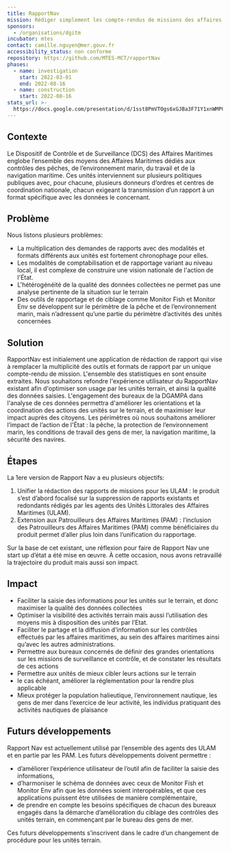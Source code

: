 ```yaml
---
title: RapportNav
mission: Rédiger simplement les compte-rendus de missions des affaires maritimes
sponsors:
  - /organisations/dgitm
incubator: mtes
contact: camille.nguyen@mer.gouv.fr
accessibility_status: non conforme
repository: https://github.com/MTES-MCT/rapportNav
phases:
  - name: investigation
    start: 2022-03-01
    end: 2022-08-16
  - name: construction
    start: 2022-08-16
stats_url: >-
  https://docs.google.com/presentation/d/1sst8PmVTOgs6xGJBa3F71Y1xnWMPCK_Mo0kg9mYLt4I/edit?usp=sharing
---
```

## Contexte
Le Dispositif de Contrôle et de Surveillance (DCS) des Affaires Maritimes englobe l’ensemble des moyens des Affaires Maritimes dédiés aux contrôles des pêches, de l’environnement marin, du travail et de la navigation maritime.
Ces unités interviennent sur plusieurs politiques publiques avec, pour chacune, plusieurs donneurs d’ordres et centres de coordination nationale, chacun exigeant la transmission d’un rapport à un format spécifique avec les données le concernant.


## Problème

Nous listons plusieurs problèmes: 
* La multiplication des demandes de rapports avec des modalités et formats différents aux unités  est fortement chronophage pour elles. 
* Les modalités de comptabilisation et de rapportage variant au niveau local, il est  complexe de construire une vision nationale de l'action de l'État.
* L'hétérogénéité de la qualité des données collectées ne permet pas une analyse pertinente de la situation sur le terrain 
* Des outils de rapportage et de ciblage comme Monitor Fish et Monitor Env se développent sur le périmètre de la pêche et de l’environnement marin, mais n’adressent qu’une partie du périmètre d’activités des unités concernées


## Solution

RapportNav est initialement une application de rédaction de rapport qui vise à remplacer la multiplicité des outils et formats de rapport par un unique compte-rendu de mission. L'ensemble des statistiques en sont ensuite extraites. 
Nous souhaitons refondre l'expérience utilisateur du RapportNav existant afin d'optimiser son usage par les unités terrain, et ainsi la qualité des données saisies. 
L'engagement des bureaux de la DGAMPA dans l'analyse de ces données permettra d'améliorer les orientations et la coordination des actions des unités sur le terrain, et de maximiser leur impact auprès des citoyens. 
Les périmètres où nous souhaitons améliorer l’impact de l’action de l'État : la pêche, la protection de l’environnement marin, les conditions de travail des gens de mer, la navigation maritime, la sécurité des navires. 


## Étapes

La 1ere version de Rapport Nav a eu plusieurs objectifs: 
1. Unifier la rédaction des rapports de missions pour les ULAM : le produit s’est d’abord focalisé sur la suppression de rapports existants et redondants rédigés par les agents des Unités Littorales des Affaires Maritimes (ULAM).
2. Extension aux Patrouilleurs des Affaires Maritimes (PAM) : l’inclusion des Patrouilleurs des Affaires Maritimes (PAM) comme bénéficiaires du produit permet d’aller plus loin dans l’unification du rapportage.

Sur la base de cet existant, une réflexion pour faire de Rapport Nav une start up d’état a été mise en œuvre. À cette occasion, nous avons retravaillé la trajectoire du produit mais aussi son impact. 


## Impact

* Faciliter la saisie des informations pour les unités sur le terrain, et donc maximiser la qualité des données collectées 
* Optimiser la visibilité des activités terrain mais aussi l’utilisation des moyens mis à disposition des unités par l’Etat.
* Faciliter le partage et la diffusion d’information sur les contrôles effectués par les affaires maritimes, au sein des affaires maritimes ainsi qu’avec les autres administrations. 
* Permettre aux bureaux concernés de définir des grandes orientations sur les missions de surveillance et contrôle, et de constater les résultats de ces actions 
* Permettre aux unités de mieux cibler leurs actions sur le terrain
* le cas échéant, améliorer la réglementation pour la rendre plus applicable
* Mieux protéger la population halieutique, l’environnement nautique, les gens de mer dans l’exercice de leur activité, les individus pratiquant des activités nautiques de plaisance


## Futurs développements

Rapport Nav est actuellement utilisé par l’ensemble des agents des ULAM et en partie par les PAM. 
Les futurs développements doivent permettre :
* d’améliorer l’expérience utilisateur de l’outil afin de faciliter la saisie des informations,
* d’harmoniser le schéma de données avec ceux de Monitor Fish et Monitor Env afin que les données soient interopérables, et que ces applications puissent être utilisées de manière complémentaire,
* de prendre en compte les besoins spécifiques de chacun des bureaux engagés dans la démarche d’amélioration du ciblage des contrôles des unités terrain, en commençant par le bureau des gens de mer.

Ces futurs développements s’inscrivent dans le cadre d’un changement de procédure pour les unités terrain.

